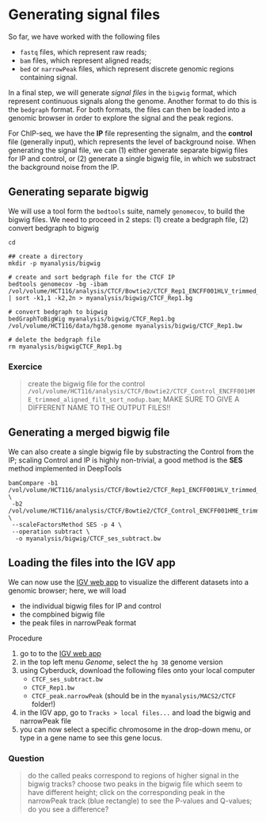 # Generating signal files

So far, we have worked with the following files

* `fastq` files, which represent raw reads;
* `bam` files, which represent aligned reads;
* `bed` or  `narrowPeak` files, which represent discrete  genomic regions containing signal.

In a final step, we will generate *signal files* in the `bigwig` format, which represent continuous signals along the genome. Another format to do this is the `bedgraph` format. For both formats, the files can then be loaded into a genomic browser in order to explore the signal and the peak regions.

For ChIP-seq, we have the **IP** file representing the signalm, and the **control** file (generally input), which represents the level of background noise. When generating the signal file, we can (1) either generate separate bigwig files for IP and control, or (2) generate a single bigwig file, in which we substract the background noise from the IP.

## Generating separate bigwig

We will use a tool form the `bedtools` suite, namely `genomecov`, to build the bigwig files. We need to proceed in 2 steps: (1) create a bedgraph file, (2) convert bedgraph to bigwig

```
cd

## create a directory
mkdir -p myanalysis/bigwig

# create and sort bedgraph file for the CTCF IP
bedtools genomecov -bg -ibam /vol/volume/HCT116/analysis/CTCF/Bowtie2/CTCF_Rep1_ENCFF001HLV_trimmed_aligned_filt_sort_nodup.bam | sort -k1,1 -k2,2n > myanalysis/bigwig/CTCF_Rep1.bg

# convert bedgraph to bigwig
bedGraphToBigWig myanalysis/bigwig/CTCF_Rep1.bg /vol/volume/HCT116/data/hg38.genome myanalysis/bigwig/CTCF_Rep1.bw

# delete the bedgraph file
rm myanalysis/bigwigCTCF_Rep1.bg
```

### Exercice

> create the bigwig file for the control `/vol/volume/HCT116/analysis/CTCF/Bowtie2/CTCF_Control_ENCFF001HME_trimmed_aligned_filt_sort_nodup.bam`; MAKE SURE TO GIVE A DIFFERENT NAME TO THE OUTPUT FILES!!

## Generating a merged bigwig file

We can also create a single bigwig file by substracting the Control from the IP; scaling Control and IP is highly non-trivial, a good method is the **SES** method implemented in DeepTools

```
bamCompare -b1 /vol/volume/HCT116/analysis/CTCF/Bowtie2/CTCF_Rep1_ENCFF001HLV_trimmed_aligned_filt_sort_nodup.bam \
 -b2 /vol/volume/HCT116/analysis/CTCF/Bowtie2/CTCF_Control_ENCFF001HME_trimmed_aligned_filt_sort_nodup.bam \
 --scaleFactorsMethod SES -p 4 \
 --operation subtract \
  -o myanalysis/bigwig/CTCF_ses_subtract.bw
```

## Loading the files into the IGV app       

We can now use the [IGV web app](https://igv.org/app/) to visualize the different datasets into a genomic browser; here, we will load
* the individual bigwig files for IP and control
* the compbined bigwig file
* the peak files in narrowPeak format

Procedure

1. go to to the [IGV web app](https://igv.org/app/)
2. in the top left menu *Genome*, select the `hg 38` genome version
3. using Cyberduck, download the following files onto your local computer
   * `CTCF_ses_subtract.bw`
   * `CTCF_Rep1.bw`
   * `CTCF_peak.narrowPeak` (should be in the `myanalysis/MACS2/CTCF` folder!)
4. in the IGV app, go to `Tracks > local files...` and load the bigwig and narrowPeak file
5. you can now select a specific chromosome in the drop-down menu, or type in a gene name to see this gene locus.

### Question

> do the called peaks correspond to regions of higher signal in the bigwig tracks?
> choose two peaks in the bigwig file which seem to have different height; click on the corresponding peak in the narrowPeak track (blue rectangle) to see the P-values and Q-values; do you see a difference?
